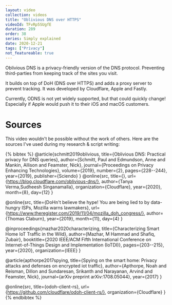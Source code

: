 ```yaml
---
layout: video
collection: videos
title: "Oblivious DNS over HTTPS"
videoId: TFvRp5SUgfE
duration: 289
order: 38
series: Simply explained
date: 2020-12-21
tags: ["Privacy"]
not_featureable: true
---
```


Oblivious DNS is a privacy-friendly version of the DNS protocol. Preventing third-parties from keeping track of the sites you visit.

It builds on top of DoH (DNS over HTTPS) and adds a proxy server to prevent tracking. It was developed by Cloudflare, Apple and Fastly. 

Currently, ODNS is not yet widely supported, but that could quickly change! Especially if Apple would push it to their iOS and macOS customers.

# Sources
This video wouldn't be possible without the work of others. Here are the sources I've used during my research & script writing:

{% bibtex %}
@article{schmitt2019oblivious,
  title={Oblivious DNS: Practical privacy for DNS queries},
  author={Schmitt, Paul and Edmundson, Anne and Mankin, Allison and Feamster, Nick},
  journal={Proceedings on Privacy Enhancing Technologies},
  volume={2019},
  number={2},
  pages={228--244},
  year={2019},
  publisher={Sciendo}
}
@online{src,
    title={},
    url={https://blog.cloudflare.com/oblivious-dns/},
    author={Tanya Verma,Sudheesh Singanamalla},
    organization={Cloudflare},
    year={2020},
    month={8},
    day={12}
}

@online{src,
    title={DoHn't believe the hype! You are being lied to by data-hungry ISPs, Mozilla warns lawmakers},
    url={https://www.theregister.com/2019/11/04/mozilla_doh_congress/},
    author={Thomas Claburn},
    year={2019},
    month={11},
    day={4}
}

@inproceedings{mazhar2020characterizing,
  title={Characterizing Smart Home IoT Traffic in the Wild},
  author={Mazhar, M Hammad and Shafiq, Zubair},
  booktitle={2020 IEEE/ACM Fifth International Conference on Internet-of-Things Design and Implementation (IoTDI)},
  pages={203--215},
  year={2020},
  organization={IEEE}
}

@article{apthorpe2017spying,
  title={Spying on the smart home: Privacy attacks and defenses on encrypted iot traffic},
  author={Apthorpe, Noah and Reisman, Dillon and Sundaresan, Srikanth and Narayanan, Arvind and Feamster, Nick},
  journal={arXiv preprint arXiv:1708.05044},
  year={2017}
}

@online{src,
    title={odoh-client-rs},
    url={https://github.com/cloudflare/odoh-client-rs/},
    organization={Cloudflare}
}
{% endbibtex %}